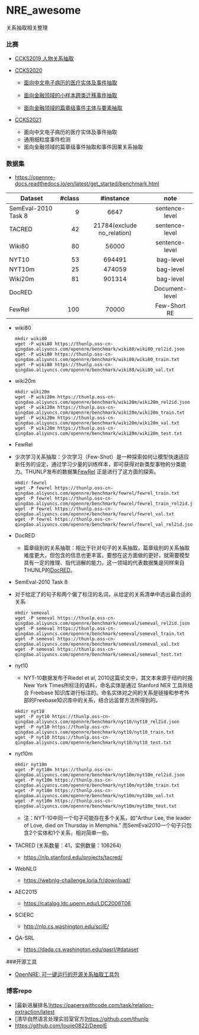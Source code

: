 # NRE_awesome
关系抽取相关整理

### 比赛
* [CCKS2019 人物关系抽取](https://www.biendata.xyz/competition/ccks_2019_ipre/)
* [CCKS2020](http://sigkg.cn/ccks2020/?page_id=516)
   * [面向中文电子病历的医疗实体及事件抽取](http://sigkg.cn/ccks2020/wp-content/uploads/2020/03/3-CCKS2020%E6%8A%80%E6%9C%AF%E8%AF%84%E6%B5%8B-%E9%9D%A2%E5%90%91%E4%B8%AD%E6%96%87%E7%94%B5%E5%AD%90%E7%97%85%E5%8E%86%E7%9A%84%E5%8C%BB%E7%96%97%E5%AE%9E%E4%BD%93%E5%8F%8A%E4%BA%8B%E4%BB%B6%E6%8A%BD%E5%8F%96.docx)

   * [面向金融领域的小样本跨类迁移事件抽取](http://sigkg.cn/ccks2020/wp-content/uploads/2020/03/4-CCKS2020%E6%8A%80%E6%9C%AF%E8%AF%84%E6%B5%8B-%E9%9D%A2%E5%90%91%E9%87%91%E8%9E%8D%E9%A2%86%E5%9F%9F%E7%9A%84%E5%B0%8F%E6%A0%B7%E6%9C%AC%E8%B7%A8%E7%B1%BB%E8%BF%81%E7%A7%BB%E4%BA%8B%E4%BB%B6%E6%8A%BD%E5%8F%96.docx)

   * [面向金融领域的篇章级事件主体与要素抽取](http://sigkg.cn/ccks2020/wp-content/uploads/2020/03/5-CCKS2020%E6%8A%80%E6%9C%AF%E8%AF%84%E6%B5%8B-%E9%9D%A2%E5%90%91%E9%87%91%E8%9E%8D%E9%A2%86%E5%9F%9F%E7%9A%84%E7%AF%87%E7%AB%A0%E7%BA%A7%E4%BA%8B%E4%BB%B6%E4%B8%BB%E4%BD%93%E4%B8%8E%E8%A6%81%E7%B4%A0%E6%8A%BD%E5%8F%96.docx)

* [CCKS2021](http://sigkg.cn/ccks2021/?page_id=27)
   * 面向中文电子病历的医疗实体及事件抽取
   * 通用细粒度事件检测
   * 面向金融领域的篇章级事件抽取和事件因果关系抽取

### 数据集
* https://opennre-docs.readthedocs.io/en/latest/get_started/benchmark.html

| Dataset        | #class   |  #instance  | note |
| --------   | -----:  | :----:  | :-----: |
| SemEval-2010 Task 8      | 9   |  6647     | sentence-level |
| TACRED        |   42   |   21784(exclude no_relation)   | sentence-level |
| Wiki80        |    80    |  56000  | sentence-level |
| NYT10	 | 53	|  694491 | bag-level |
| NYT10m	| 25 |	474059 | bag-level |
| Wiki20m |	81	| 901314 | bag-level |
| DocRED | | | Document-level |
| FewRel | 100 | 70000 | Few-Short RE |

* wiki80
	```shell
	mkdir wiki80
	wget -P wiki80 https://thunlp.oss-cn-qingdao.aliyuncs.com/opennre/benchmark/wiki80/wiki80_rel2id.json
	wget -P wiki80 https://thunlp.oss-cn-qingdao.aliyuncs.com/opennre/benchmark/wiki80/wiki80_train.txt
	wget -P wiki80 https://thunlp.oss-cn-qingdao.aliyuncs.com/opennre/benchmark/wiki80/wiki80_val.txt
	```

* wiki20m
	```
	mkdir wiki20m
	wget -P wiki20m https://thunlp.oss-cn-qingdao.aliyuncs.com/opennre/benchmark/wiki20m/wiki20m_rel2id.json
	wget -P wiki20m https://thunlp.oss-cn-qingdao.aliyuncs.com/opennre/benchmark/wiki20m/wiki20m_train.txt
	wget -P wiki20m https://thunlp.oss-cn-qingdao.aliyuncs.com/opennre/benchmark/wiki20m/wiki20m_val.txt
	wget -P wiki20m https://thunlp.oss-cn-qingdao.aliyuncs.com/opennre/benchmark/wiki20m/wiki20m_test.txt
	```

* FewRel
 * 少次学习关系抽取：少次学习（Few-Shot）是一种探索如何让模型快速适应新任务的设定，通过学习少量的训练样本，即可获得对新类型事物的分类能力。THUNLP发布的数据集[FewRel](https://github.com/thunlp/FewRel) 正是进行了这方面的探索。
	```shell
	mkdir fewrel
	wget -P fewrel https://thunlp.oss-cn-qingdao.aliyuncs.com/opennre/benchmark/fewrel/fewrel_train.txt
	wget -P fewrel https://thunlp.oss-cn-qingdao.aliyuncs.com/opennre/benchmark/fewrel/fewrel_train_rel2id.json
	wget -P fewrel https://thunlp.oss-cn-qingdao.aliyuncs.com/opennre/benchmark/fewrel/fewrel_val.txt
	wget -P fewrel https://thunlp.oss-cn-qingdao.aliyuncs.com/opennre/benchmark/fewrel/fewrel_val_rel2id.json
	```

* DocRED
	* 篇章级别的关系抽取：相比于针对句子的关系抽取，篇章级别的关系抽取难度更大，但包含的信息也更丰富。要想在这方面做的更好，就需要模型具有一定的推理、指代消解的能力。这一领域的代表数据集是同样来自THUNLP的[DocRED](https://github.com/thunlp/DocRED)。

* SemEval-2010 Task 8
 * 对于给定了的句子和两个做了标注的名词，从给定的关系清单中选出最合适的关系
	```
	mkdir semeval
	wget -P semeval https://thunlp.oss-cn-qingdao.aliyuncs.com/opennre/benchmark/semeval/semeval_rel2id.json
	wget -P semeval https://thunlp.oss-cn-qingdao.aliyuncs.com/opennre/benchmark/semeval/semeval_train.txt
	wget -P semeval https://thunlp.oss-cn-qingdao.aliyuncs.com/opennre/benchmark/semeval/semeval_val.txt
	wget -P semeval https://thunlp.oss-cn-qingdao.aliyuncs.com/opennre/benchmark/semeval/semeval_test.txt
	```

* nyt10
	 * NYT-10数据发布于Riedel et al, 2010这篇论文中，其文本来源于纽约时报New York Times所标注的语料，命名实体是通过 Stanford NER 工具并结合 Freebase 知识库进行标注的。命名实体对之间的关系是链接和参考外部的Freebase知识库中的关系，结合远监督方法所得到的。
	```
	mkdir nyt10
	wget -P nyt10 https://thunlp.oss-cn-qingdao.aliyuncs.com/opennre/benchmark/nyt10/nyt10_rel2id.json
	wget -P nyt10 https://thunlp.oss-cn-qingdao.aliyuncs.com/opennre/benchmark/nyt10/nyt10_train.txt
	wget -P nyt10 https://thunlp.oss-cn-qingdao.aliyuncs.com/opennre/benchmark/nyt10/nyt10_test.txt
	```

* nyt10m
	```
	mkdir nyt10m
	wget -P nyt10m https://thunlp.oss-cn-qingdao.aliyuncs.com/opennre/benchmark/nyt10m/nyt10m_rel2id.json
	wget -P nyt10m https://thunlp.oss-cn-qingdao.aliyuncs.com/opennre/benchmark/nyt10m/nyt10m_train.txt
	wget -P nyt10m https://thunlp.oss-cn-qingdao.aliyuncs.com/opennre/benchmark/nyt10m/nyt10m_val.txt
	wget -P nyt10m https://thunlp.oss-cn-qingdao.aliyuncs.com/opennre/benchmark/nyt10m/nyt10m_test.txt
	```

    * 注：NYT-10中同一个句子可能存在多个关系，如“Arthur Lee, the leader of Love, died on Thursday in Memphis.” 而SemEval2010一个句子只包含2个实体和1个关系，相对简单一些。

* TACRED (关系数量：41，实例数量：106264)
   * <https://nlp.stanford.edu/projects/tacred/>

* WebNLG
   * <https://webnlg-challenge.loria.fr/download/>

* AEC2015
  * <https://catalog.ldc.upenn.edu/LDC2006T06>

* SCIERC
  * <http://nlp.cs.washington.edu/sciIE/>

* QA-SRL
  * <https://dada.cs.washington.edu/qasrl/#dataset>

###开源工具
* [OpenNRE: 可一键运行的开源关系抽取工具包](http://nlp.csai.tsinghua.edu.cn/project/opennre/)

### 博客repo
* [最新进展排名]<https://paperswithcode.com/task/relation-extraction/latest>
* [清华自然语言处理实验室官方]<https://github.com/thunlp>
* <https://github.com/loujie0822/DeepIE>
